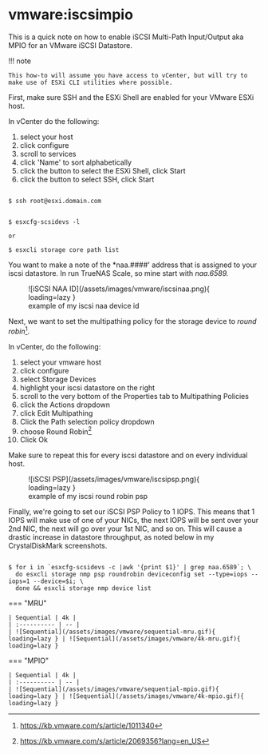 # vmware:iscsimpio

This is a quick note on how to enable iSCSI Multi-Path Input/Output aka MPIO for an VMware iSCSI Datastore.

!!! note

    This how-to will assume you have access to vCenter, but will try to make use of ESXi CLI utilities where possible.


First, make sure SSH and the ESXi Shell are enabled for your VMware ESXi host.

In vCenter do the following:

1. select your host
2. click configure
3. scroll to services
4. click 'Name' to sort alphabetically
5. click the button to select the ESXi Shell, click Start
6. click the button to select SSH, click Start


``` shell title="ssh into esxi host as root"

$ ssh root@esxi.domain.com

```

``` shell title="get listing of storage devices"

$ esxcfg-scsidevs -l

or

$ esxcli storage core path list

```

You want to make a note of the *naa.####' address that is assigned to your iscsi datastore. In run TrueNAS Scale, so mine start with *naa.6589.*

<figure markdown>
![iSCSI NAA ID](/assets/images/vmware/iscsinaa.png){ loading=lazy }
<figcaption>example of my iscsi naa device id</figcaption>
</figure>

Next, we want to set the multipathing policy for the storage device to *round robin*[^1].
[^1]: https://kb.vmware.com/s/article/1011340


In vCenter, do the following:

1. select your vmware host
2. click configure
3. select Storage Devices
4. highlight your iscsi datastore on the right
5. scroll to the very bottom of the Properties tab to Multipathing Policies
6. click the Actions dropdown
7. click Edit Multipathing
8. Click the Path selection policy dropdown
9. choose Round Robin[^2]
10. Click Ok

[^2]: https://kb.vmware.com/s/article/2069356?lang=en_US

Make sure to repeat this for every iscsi datastore and on every individual host.

<figure markdown>
![iSCSI PSP](/assets/images/vmware/iscsipsp.png){ loading=lazy }
<figcaption>example of my iscsi round robin psp</figcaption>
</figure>

Finally, we're going to set our iSCSI PSP Policy to 1 IOPS. This means that 1 IOPS will make use of one of your NICs, the next IOPS will be sent over your 2nd NIC, the next will go over your 1st NIC, and so on. This will cause a drastic increase in datastore throughput, as noted below in my CrystalDiskMark screenshots.

``` shell title="set our psp policy to 1 iops, show device list for confirmation"

$ for i in `esxcfg-scsidevs -c |awk '{print $1}' | grep naa.6589`; \
  do esxcli storage nmp psp roundrobin deviceconfig set --type=iops --iops=1 --device=$i; \
  done && esxcli storage nmp device list

```
=== "MRU"

    | Sequential | 4k |
    | :---------- | -- |
    | ![Sequential](/assets/images/vmware/sequential-mru.gif){ loading=lazy } | ![Sequential](/assets/images/vmware/4k-mru.gif){ loading=lazy }

=== "MPIO"

    | Sequential | 4k |
    | :---------- | -- |
    | ![Sequential](/assets/images/vmware/sequential-mpio.gif){ loading=lazy } | ![Sequential](/assets/images/vmware/4k-mpio.gif){ loading=lazy }